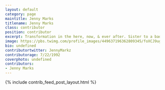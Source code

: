 ```yaml
---
layout: default
category: page
maintitle: Jenny Marks
titlename: Jenny Marks
class: contributor
position: contributor
excerpt: Transformation in the here, now, & ever after. Sister to a badass 3 year old.
image: https://pbs.twimg.com/profile_images/449637196362809345/foXCJ9ug.jpeg
bio: undefined
contributortwitter: JennyMarkz
contributorage: 7/22/1992
coverphoto: undefined
contributors: 
- Jenny Marks
---
```

{% include contrib_feed_post_layout.html %}
